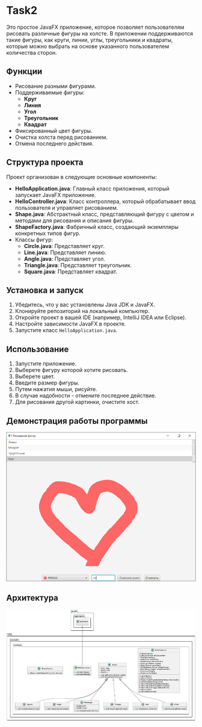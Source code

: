 # Task2

Это простое JavaFX приложение, которое позволяет пользователям рисовать различные фигуры на холсте. В приложении поддерживаются такие фигуры, как круги, линии, углы, треугольники и квадраты, которые можно выбрать на основе указанного пользователем количества сторон.

## Функции

- Рисование разными фигурами.
- Поддерживаемые фигуры:
    - **Круг**
    - **Линия**
    - **Угол** 
    - **Треугольник**
    - **Квадрат**
- Фиксированный цвет фигуры.
- Очистка холста перед рисованием.
- Отмена последнего действия.

## Структура проекта

Проект организован в следующие основные компоненты:

- **HelloApplication.java**: Главный класс приложения, который запускает JavaFX приложение.
- **HelloController.java**: Класс контроллера, который обрабатывает ввод пользователя и управляет рисованием.
- **Shape.java**: Абстрактный класс, представляющий фигуру с цветом и методами для рисования и описания фигуры.
- **ShapeFactory.java**: Фабричный класс, создающий экземпляры конкретных типов фигур.
- Классы фигур:
    - **Circle.java**: Представляет круг.
    - **Line.java**: Представляет линию.
    - **Angle.java**: Представляет угол.
    - **Triangle.java**: Представляет треугольник.
    - **Square.java**: Представляет квадрат.

## Установка и запуск

1. Убедитесь, что у вас установлены Java JDK и JavaFX.
2. Клонируйте репозиторий на локальный компьютер.
3. Откройте проект в вашей IDE (например, IntelliJ IDEA или Eclipse).
4. Настройте зависимости JavaFX в проекте.
5. Запустите класс `HelloApplication.java`.

## Использование

1. Запустите приложение.
2. Выберете фигуру которой хотите рисовать.
3. Выберете цвет.
4. Введите размер фигуры.
5. Путем нажатия мыши, рисуйте.
6. В случае надобности - отмените последнее действие.
7. Для рисования другой картинки, очистите хост.

## Демонстрация работы программы
![Рабочее окно программы](https://github.com/Nestle20/Task2/blob/Task2/src/2024-11-28.png?raw=true)
## Архитектура
![Вывод на экран Диаграммы Классов](https://github.com/Nestle20/Task2/blob/Task2/src/TASK2.png?raw=true)
